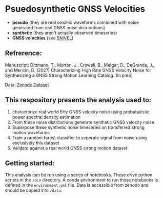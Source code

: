 # Psuedosynthetic GNSS Velocities
* **pseudo** (they are real seismic waveforms combined with noise generated from real GNSS noise distributions) 
* **synthetic** (they aren't actually observed timeseries)
* **GNSS velocities** (see [SNIVEL](https://github.com/crowellbw/SNIVEL))

## Refrerence:
Manuscript: Dittmann, T., Morton, J., Crowell, B., Melgar, D., DeGrande, J., and Mencin, D. (202?) Characterizing High Rate GNSS Velocity Noise for Synthesizing a GNSS Strong Motion Learning Catalog. (In prep)

Data: [Zenodo Dataset](https://doi.org/10.5281/zenodo.7909327)

## This respository presents the analysis used to: 
1. characterize real world 5Hz GNSS velocity noise using probabalistic power spectral density estimation
2. From these noise distributions generate synthetic GNSS velocity noise
3. Superpose these synthetic noise timeseries on transferred strong motion waveforms
4. Train a random forest classifier to seperate signal from noise using exclusively this dataset
5. Validate against a real world GNSS strong motion dataset

## Getting started: 
This analysis can be run using a series of notebooks.  These drive python scripts in the `/bin` directory.
A conda environment to run these notebooks is defined in the `environment.yml` file.
Data is accessible from zenodo and should be copied into `/data`.

